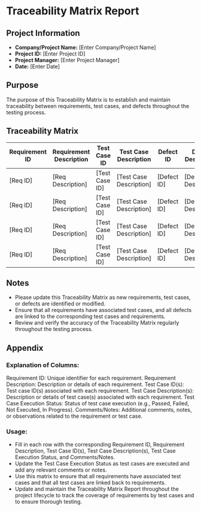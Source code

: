 # Traceability Matrix Report

## Project Information
- **Company/Project Name:** [Enter Company/Project Name]
- **Project ID:** [Enter Project ID]
- **Project Manager:** [Enter Project Manager]
- **Date:** [Enter Date]

## Purpose
The purpose of this Traceability Matrix is to establish and maintain traceability between requirements, test cases, and defects throughout the testing process.

## Traceability Matrix

| Requirement ID | Requirement Description | Test Case ID | Test Case Description | Defect ID | Defect Description |
| --- | --- | --- | --- | --- | --- |
| [Req ID] | [Req Description] | [Test Case ID] | [Test Case Description] | [Defect ID] | [Defect Description] |
| [Req ID] | [Req Description] | [Test Case ID] | [Test Case Description] | [Defect ID] | [Defect Description] |
| [Req ID] | [Req Description] | [Test Case ID] | [Test Case Description] | [Defect ID] | [Defect Description] |
| [Req ID] | [Req Description] | [Test Case ID] | [Test Case Description] | [Defect ID] | [Defect Description] |

## Notes
- Please update this Traceability Matrix as new requirements, test cases, or defects are identified or modified.
- Ensure that all requirements have associated test cases, and all defects are linked to the corresponding test cases and requirements.
- Review and verify the accuracy of the Traceability Matrix regularly throughout the testing process.

## Appendix

### Explanation of Columns:

Requirement ID: Unique identifier for each requirement.
Requirement Description: Description or details of each requirement.
Test Case ID(s): Test case ID(s) associated with each requirement.
Test Case Description(s): Description or details of test case(s) associated with each requirement.
Test Case Execution Status: Status of test case execution (e.g., Passed, Failed, Not Executed, In Progress).
Comments/Notes: Additional comments, notes, or observations related to the requirement or test case.

### Usage:

- Fill in each row with the corresponding Requirement ID, Requirement Description, Test Case ID(s), Test Case Description(s), Test Case Execution Status, and Comments/Notes.
- Update the Test Case Execution Status as test cases are executed and add any relevant comments or notes.
- Use this matrix to ensure that all requirements have associated test cases and that all test cases are linked back to requirements.
- Update and maintain the Traceability Matrix Report throughout the project lifecycle to track the coverage of requirements by test cases and to ensure thorough testing.